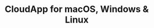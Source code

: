 ---
name: CloudApp
url: 'https://www.getcloudapp.com/login'
category: Photo & Video
title: 'CloudApp for macOS, Windows & Linux'
key: cloudapp

---